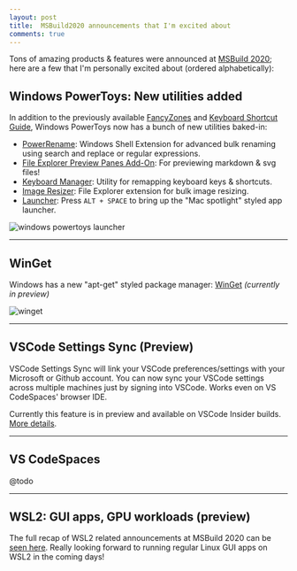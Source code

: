 ```yaml
---
layout: post
title:  MSBuild2020 announcements that I'm excited about
comments: true
---
```


Tons of amazing products & features were announced at [MSBuild 2020](https://mybuild.microsoft.com/); here are a few that I'm personally excited about (ordered alphabetically):

## Windows PowerToys: New utilities added

In addition to the previously available [FancyZones](https://github.com/microsoft/PowerToys/tree/master/src/modules/fancyzones) and [Keyboard Shortcut Guide](https://github.com/microsoft/PowerToys/tree/master/src/modules/shortcut_guide), Windows PowerToys now has a bunch of new utilities baked-in:

* [PowerRename](https://github.com/microsoft/PowerToys/tree/master/src/modules/powerrename): Windows Shell Extension for advanced bulk renaming using search and replace or regular expressions.
* [File Explorer Preview Panes Add-On](https://github.com/microsoft/PowerToys/tree/master/src/modules/previewpane): For previewing markdown & svg files!
* [Keyboard Manager](https://github.com/microsoft/PowerToys/tree/master/src/modules/keyboardmanager): Utility for remapping keyboard keys & shortcuts.
* [Image Resizer](https://github.com/microsoft/PowerToys/tree/master/src/modules/imageresizer): File Explorer extension for bulk image resizing.
* [Launcher](https://github.com/microsoft/PowerToys/tree/master/src/modules/launcher): Press `ALT + SPACE` to bring up the "Mac spotlight" styled app launcher.

![windows powertoys launcher](../../../images/27-powertoys-launcher.png)

_____

## WinGet

Windows has a new "apt-get" styled package manager: [WinGet](https://devblogs.microsoft.com/commandline/windows-package-manager-preview/) _(currently in preview)_

![winget](../../../images/26-winget1.png)

_____

## VSCode Settings Sync (Preview)

VSCode Settings Sync will link your VSCode preferences/settings with your Microsoft or Github account. You can now sync your VSCode settings across multiple machines just by signing into VSCode. Works even on VS CodeSpaces' browser IDE.

Currently this feature is in preview and available on VSCode Insider builds. [More details](https://code.visualstudio.com/docs/editor/settings-sync).

_____

## VS CodeSpaces

@todo

_____

## WSL2: GUI apps, GPU workloads (preview)

The full recap of WSL2 related announcements at MSBuild 2020 can be [seen here](https://devblogs.microsoft.com/commandline/the-windows-subsystem-for-linux-build-2020-summary/). Really looking forward to running regular Linux GUI apps on WSL2 in the coming days!
